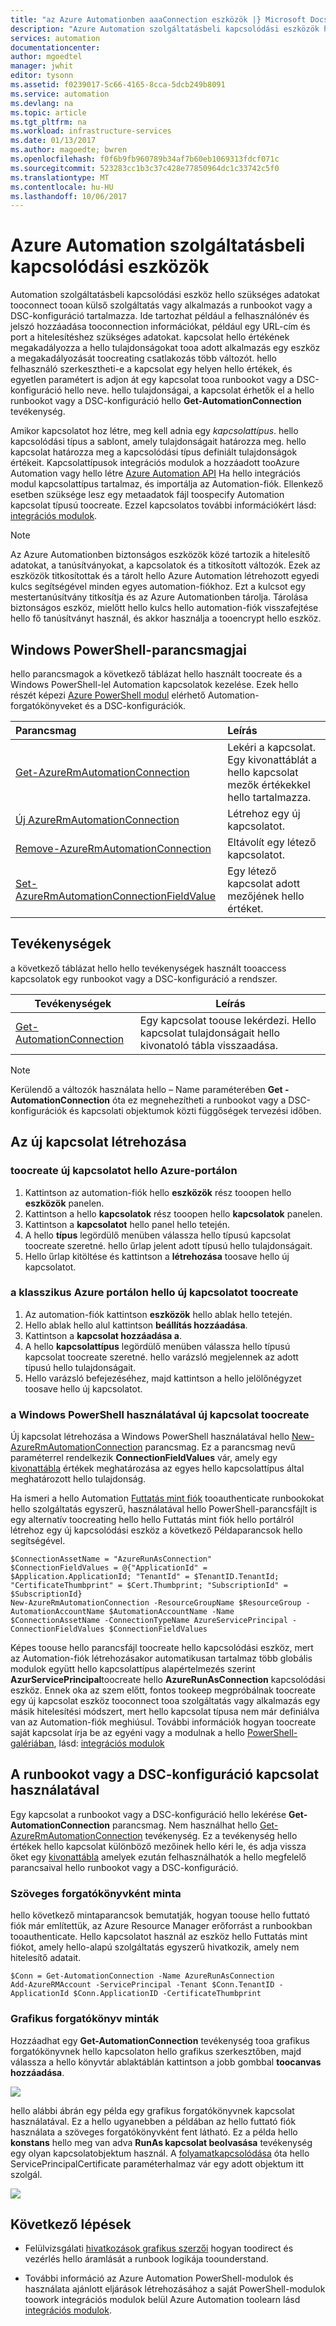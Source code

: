 ```yaml
---
title: "az Azure Automationben aaaConnection eszközök |} Microsoft Docs"
description: "Azure Automation szolgáltatásbeli kapcsolódási eszközök hello szükséges adatokat tooconnect tooan külső szolgáltatás vagy alkalmazás a runbookot vagy a DSC-konfiguráció tartalmazza. Ez a cikk ismerteti a kapcsolatok hello részleteit, és hogyan toowork velük a szöveges és a grafikus szerzői."
services: automation
documentationcenter: 
author: mgoedtel
manager: jwhit
editor: tysonn
ms.assetid: f0239017-5c66-4165-8cca-5dcb249b8091
ms.service: automation
ms.devlang: na
ms.topic: article
ms.tgt_pltfrm: na
ms.workload: infrastructure-services
ms.date: 01/13/2017
ms.author: magoedte; bwren
ms.openlocfilehash: f0f6b9fb960789b34af7b60eb1069313fdcf071c
ms.sourcegitcommit: 523283cc1b3c37c428e77850964dc1c33742c5f0
ms.translationtype: MT
ms.contentlocale: hu-HU
ms.lasthandoff: 10/06/2017
---
```

# <a name="connection-assets-in-azure-automation"></a>Azure Automation szolgáltatásbeli kapcsolódási eszközök

Automation szolgáltatásbeli kapcsolódási eszköz hello szükséges adatokat tooconnect tooan külső szolgáltatás vagy alkalmazás a runbookot vagy a DSC-konfiguráció tartalmazza. Ide tartozhat például a felhasználónév és jelszó hozzáadása tooconnection információkat, például egy URL-cím és port a hitelesítéshez szükséges adatokat. kapcsolat hello értékének megakadályozza a hello tulajdonságokat tooa adott alkalmazás egy eszköz a megakadályozását toocreating csatlakozás több változót. hello felhasználó szerkesztheti-e a kapcsolat egy helyen hello értékek, és egyetlen paramétert is adjon át egy kapcsolat tooa runbookot vagy a DSC-konfiguráció hello neve. hello tulajdonságai, a kapcsolat érhetők el a hello runbookot vagy a DSC-konfiguráció hello **Get-AutomationConnection** tevékenység.

Amikor kapcsolatot hoz létre, meg kell adnia egy *kapcsolattípus*. hello kapcsolódási típus a sablont, amely tulajdonságait határozza meg. hello kapcsolat határozza meg a kapcsolódási típus definiált tulajdonságok értékeit. Kapcsolattípusok integrációs modulok a hozzáadott tooAzure Automation vagy hello létre [Azure Automation API](http://msdn.microsoft.com/library/azure/mt163818.aspx) Ha hello integrációs modul kapcsolattípus tartalmaz, és importálja az Automation-fiók. Ellenkező esetben szüksége lesz egy metaadatok fájl toospecify Automation kapcsolat típusú toocreate.  Ezzel kapcsolatos további információkért lásd: [integrációs modulok](automation-integration-modules.md).  

>[!NOTE] 
>Az Azure Automationben biztonságos eszközök közé tartozik a hitelesítő adatokat, a tanúsítványokat, a kapcsolatok és a titkosított változók. Ezek az eszközök titkosítottak és a tárolt hello Azure Automation létrehozott egyedi kulcs segítségével minden egyes automation-fiókhoz. Ezt a kulcsot egy mestertanúsítvány titkosítja és az Azure Automationben tárolja. Tárolása biztonságos eszköz, mielőtt hello kulcs hello automation-fiók visszafejtése hello fő tanúsítványt használ, és akkor használja a tooencrypt hello eszköz.

## <a name="windows-powershell-cmdlets"></a>Windows PowerShell-parancsmagjai

hello parancsmagok a következő táblázat hello használt toocreate és a Windows PowerShell-lel Automation kapcsolatok kezelése. Ezek hello részét képezi [Azure PowerShell modul](/powershell/azure/overview) elérhető Automation-forgatókönyveket és a DSC-konfigurációk.

|Parancsmag|Leírás|
|:---|:---|
|[Get-AzureRmAutomationConnection](/powershell/module/azurerm.automation/get-azurermautomationconnection)|Lekéri a kapcsolat. Egy kivonattáblát a hello kapcsolat mezők értékekkel hello tartalmazza.|
|[Új AzureRmAutomationConnection](/powershell/module/azurerm.automation/new-azurermautomationconnection)|Létrehoz egy új kapcsolatot.|
|[Remove-AzureRmAutomationConnection](/powershell/module/azurerm.automation/remove-azurermautomationconnection)|Eltávolít egy létező kapcsolatot.|
|[Set-AzureRmAutomationConnectionFieldValue](/powershell/module/azurerm.automation/set-azurermautomationconnectionfieldvalue)|Egy létező kapcsolat adott mezőjének hello értéket.|

## <a name="activities"></a>Tevékenységek

a következő táblázat hello hello tevékenységek használt tooaccess kapcsolatok egy runbookot vagy a DSC-konfiguráció a rendszer.

|Tevékenységek|Leírás|
|---|---|
|[Get-AutomationConnection](/powershell/module/azure/get-azureautomationconnection?view=azuresmps-3.7.0)|Egy kapcsolat toouse lekérdezi. Hello kapcsolat tulajdonságait hello kivonatoló tábla visszaadása.|

>[!NOTE] 
>Kerülendő a változók használata hello – Name paraméterében **Get - AutomationConnection** óta ez megnehezítheti a runbookot vagy a DSC-konfigurációk és kapcsolati objektumok közti függőségek tervezési időben.

## <a name="creating-a-new-connection"></a>Az új kapcsolat létrehozása

### <a name="toocreate-a-new-connection-with-hello-azure-portal"></a>toocreate új kapcsolatot hello Azure-portálon

1. Kattintson az automation-fiók hello **eszközök** rész tooopen hello **eszközök** panelen.
2. Kattintson a hello **kapcsolatok** rész tooopen hello **kapcsolatok** panelen.
3. Kattintson a **kapcsolatot** hello panel hello tetején.
4. A hello **típus** legördülő menüben válassza hello típusú kapcsolat toocreate szeretné. hello űrlap jelent adott típusú hello tulajdonságait.
5. Hello űrlap kitöltése és kattintson a **létrehozása** toosave hello új kapcsolatot.

### <a name="toocreate-a-new-connection-with-hello-azure-classic-portal"></a>a klasszikus Azure portálon hello új kapcsolatot toocreate

1. Az automation-fiók kattintson **eszközök** hello ablak hello tetején.
2. Hello ablak hello alul kattintson **beállítás hozzáadása**.
3. Kattintson a **kapcsolat hozzáadása a**.
4. A hello **kapcsolattípus** legördülő menüben válassza hello típusú kapcsolat toocreate szeretné.  hello varázsló megjelennek az adott típusú hello tulajdonságait.
5. Hello varázsló befejezéséhez, majd kattintson a hello jelölőnégyzet toosave hello új kapcsolatot.

### <a name="toocreate-a-new-connection-with-windows-powershell"></a>a Windows PowerShell használatával új kapcsolat toocreate

Új kapcsolat létrehozása a Windows PowerShell használatával hello [New-AzureRmAutomationConnection](/powershell/module/azurerm.automation/new-azurermautomationconnection) parancsmag. Ez a parancsmag nevű paraméterrel rendelkezik **ConnectionFieldValues** vár, amely egy [kivonattábla](http://technet.microsoft.com/library/hh847780.aspx) értékek meghatározása az egyes hello kapcsolattípus által meghatározott hello tulajdonság.

Ha ismeri a hello Automation [Futtatás mint fiók](automation-sec-configure-azure-runas-account.md) tooauthenticate runbookokat hello szolgáltatás egyszerű, használatával hello PowerShell-parancsfájlt is egy alternatív toocreating hello hello Futtatás mint fiók hello portálról létrehoz egy új kapcsolódási eszköz a következő Példaparancsok hello segítségével.  

    $ConnectionAssetName = "AzureRunAsConnection"
    $ConnectionFieldValues = @{"ApplicationId" = $Application.ApplicationId; "TenantId" = $TenantID.TenantId; "CertificateThumbprint" = $Cert.Thumbprint; "SubscriptionId" = $SubscriptionId}
    New-AzureRmAutomationConnection -ResourceGroupName $ResourceGroup -AutomationAccountName $AutomationAccountName -Name $ConnectionAssetName -ConnectionTypeName AzureServicePrincipal -ConnectionFieldValues $ConnectionFieldValues 

Képes toouse hello parancsfájl toocreate hello kapcsolódási eszköz, mert az Automation-fiók létrehozásakor automatikusan tartalmaz több globális modulok együtt hello kapcsolattípus alapértelmezés szerint **AzurServicePrincipal**toocreate hello **AzureRunAsConnection** kapcsolódási eszköz.  Ennek oka az szem előtt, fontos tookeep megpróbálnak toocreate egy új kapcsolat eszköz tooconnect tooa szolgáltatás vagy alkalmazás egy másik hitelesítési módszert, mert hello kapcsolat típusa nem már definiálva van az Automation-fiók meghiúsul.  További információk hogyan toocreate saját kapcsolat írja be az egyéni vagy a modulnak a hello [PowerShell-galériában](https://www.powershellgallery.com), lásd: [integrációs modulok](automation-integration-modules.md)
  
## <a name="using-a-connection-in-a-runbook-or-dsc-configuration"></a>A runbookot vagy a DSC-konfiguráció kapcsolat használatával

Egy kapcsolat a runbookot vagy a DSC-konfiguráció hello lekérése **Get-AutomationConnection** parancsmag.  Nem használhat hello [Get-AzureRmAutomationConnection](https://docs.microsoft.com/powershell/resourcemanager/azurerm.automation/v1.0.12/Get-AzureRmAutomationConnection?redirectedfrom=msdn) tevékenység.  Ez a tevékenység hello értékek hello kapcsolat különböző mezőinek hello kéri le, és adja vissza őket egy [kivonattábla](http://go.microsoft.com/fwlink/?LinkID=324844) amelyek ezután felhasználhatók a hello megfelelő parancsaival hello runbookot vagy a DSC-konfiguráció.

### <a name="textual-runbook-sample"></a>Szöveges forgatókönyvként minta

hello következő mintaparancsok bemutatják, hogyan toouse hello futtató fiók már említettük, az Azure Resource Manager erőforrást a runbookban tooauthenticate.  Hello kapcsolatot használ az eszköz hello Futtatás mint fiókot, amely hello-alapú szolgáltatás egyszerű hivatkozik, amely nem hitelesítő adatait.  

    $Conn = Get-AutomationConnection -Name AzureRunAsConnection 
    Add-AzureRMAccount -ServicePrincipal -Tenant $Conn.TenantID -ApplicationId $Conn.ApplicationID -CertificateThumbprint 

### <a name="graphical-runbook-samples"></a>Grafikus forgatókönyv minták

Hozzáadhat egy **Get-AutomationConnection** tevékenység tooa grafikus forgatókönyvnek hello kapcsolaton hello grafikus szerkesztőben, majd válassza a hello könyvtár ablaktáblán kattintson a jobb gombbal **toocanvas hozzáadása**.

![](media/automation-connections/connection-add-canvas.png)

hello alábbi ábrán egy példa egy grafikus forgatókönyvnek kapcsolat használatával.  Ez a hello ugyanebben a példában az hello futtató fiók használata a szöveges forgatókönyvként fent látható.  Ez a példa hello **konstans** hello meg van adva **RunAs kapcsolat beolvasása** tevékenység egy olyan kapcsolatobjektum használ.  A [folyamatkapcsolódása](automation-graphical-authoring-intro.md#links-and-workflow) óta hello ServicePrincipalCertificate paraméterhalmaz vár egy adott objektum itt szolgál.

![](media/automation-connections/automation-get-connection-object.png)

## <a name="next-steps"></a>Következő lépések

- Felülvizsgálati [hivatkozások grafikus szerzői](automation-graphical-authoring-intro.md#links-and-workflow) hogyan toodirect és vezérlés hello áramlását a runbook logikája toounderstand.  

- További információ az Azure Automation PowerShell-modulok és használata ajánlott eljárások létrehozásához a saját PowerShell-modulok toowork integrációs modulok belül Azure Automation toolearn lásd [integrációs modulok](automation-integration-modules.md).  
